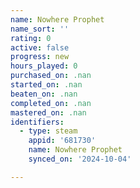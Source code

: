 ```yaml
---
name: Nowhere Prophet
name_sort: ''
rating: 0
active: false
progress: new
hours_played: 0
purchased_on: .nan
started_on: .nan
beaten_on: .nan
completed_on: .nan
mastered_on: .nan
identifiers:
  - type: steam
    appid: '681730'
    name: Nowhere Prophet
    synced_on: '2024-10-04'

---
```

